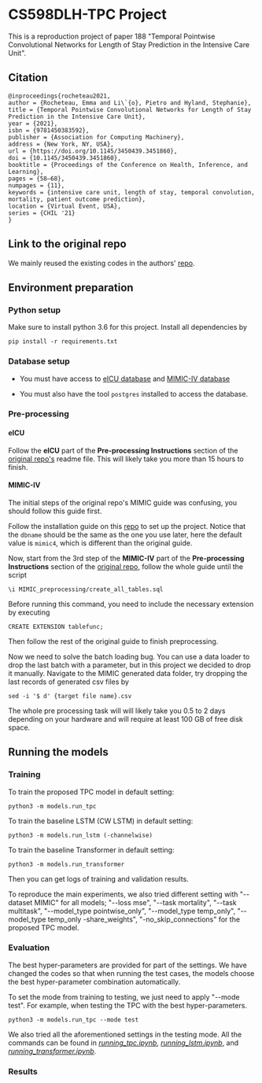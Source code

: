 # CS598DLH-TPC Project

This is a reproduction project of paper 188 "Temporal Pointwise Convolutional Networks for Length of Stay Prediction in the Intensive Care Unit".

## Citation
```
@inproceedings{rocheteau2021,
author = {Rocheteau, Emma and Li\`{o}, Pietro and Hyland, Stephanie},
title = {Temporal Pointwise Convolutional Networks for Length of Stay Prediction in the Intensive Care Unit},
year = {2021},
isbn = {9781450383592},
publisher = {Association for Computing Machinery},
address = {New York, NY, USA},
url = {https://doi.org/10.1145/3450439.3451860},
doi = {10.1145/3450439.3451860},
booktitle = {Proceedings of the Conference on Health, Inference, and Learning},
pages = {58–68},
numpages = {11},
keywords = {intensive care unit, length of stay, temporal convolution, mortality, patient outcome prediction},
location = {Virtual Event, USA},
series = {CHIL '21}
}
```

## Link to the original repo
We mainly reused the existing codes in the authors' [repo](https://github.com/EmmaRocheteau/TPC-LoS-prediction).

## Environment preparation

### Python setup
Make sure to install python 3.6 for this project. Install all dependencies by 

	pip install -r requirements.txt

### Database setup
- You must have access to [eICU database](https://physionet.org/content/eicu-crd/2.0/) and [MIMIC-IV database](https://physionet.org/content/mimiciv/0.4/)

- You must also have the tool `postgres` installed to access the database.

### Pre-processing
#### eICU
Follow the **eICU** part of the **Pre-processing Instructions** section of the [original repo's](https://github.com/EmmaRocheteau/TPC-LoS-prediction) readme file. This will likely take you more than 15 hours to finish.

#### MIMIC-IV
The initial steps of the original repo's MIMIC guide was confusing, you should follow this guide first.

Follow the installation guide on this [repo](https://github.com/EmmaRocheteau/MIMIC-IV-Postgres) to set up the project. Notice that the `dbname` should be the same as the one you use later, here the default value is `mimic4`, which is different than the original guide.

Now, start from the 3rd step of the **MIMIC-IV** part of the **Pre-processing Instructions** section of the [original repo](https://github.com/EmmaRocheteau/TPC-LoS-prediction), follow the whole guide until the script

	\i MIMIC_preprocessing/create_all_tables.sql

Before running this command, you need to include the necessary extension by executing

	CREATE EXTENSION tablefunc;

Then follow the rest of the original guide to finish preprocessing.

Now we need to solve the batch loading bug. You can use a data loader to drop the last batch with a parameter, but in this project we decided to drop it manually. Navigate to the MIMIC generated data folder, try dropping the last records of generated csv files by

	sed -i '$ d' {target file name}.csv

The whole pre processing task will will likely take you 0.5 to 2 days depending on your hardware and will require at least 100 GB of free disk space. 

## Running the models
### Training
To train the proposed TPC model in default setting:
```
python3 -m models.run_tpc
```

To train the baseline LSTM (CW LSTM) in default setting:
```
python3 -m models.run_lstm (-channelwise)
```

To train the baseline Transformer in default setting:
```
python3 -m models.run_transformer
```

Then you can get logs of training and validation results.

To reproduce the main experiments, we also tried different setting with "--dataset MIMIC" for all models; "--loss mse", "--task mortality", "--task multitask", "--model_type pointwise_only", "--model_type temp_only", "--model_type temp_only -share_weights", "-no_skip_connections" for the proposed TPC model.

### Evaluation
The best hyper-parameters are provided for part of the settings. We have changed the codes so that when running the test cases, the models choose the best hyper-parameter combination automatically.

To set the mode from training to testing, we just need to apply "--mode test". For example, when testing the TPC with the best hyper-parameters.
```
python3 -m models.run_tpc --mode test
```

We also tried all the aforementioned settings in the testing mode. All the commands can be found in [*running_tpc.ipynb*](https://github.com/liuyuxiang512/CS598DLH-TPC/blob/main/running_tpc.ipynb), [*running_lstm.ipynb*](https://github.com/liuyuxiang512/CS598DLH-TPC/blob/main/running_tpc.ipynb), and [*running_transformer.ipynb*](https://github.com/liuyuxiang512/CS598DLH-TPC/blob/main/running_transformer.ipynb).

### Results

